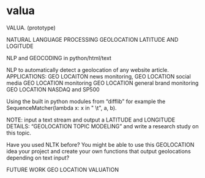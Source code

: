 # valua
VALUA. (prototype) 

NATURAL LANGUAGE PROCESSING
GEOLOCATION LATITUDE AND LOGITUDE

NLP and GEOCODING in python/html/text 

NLP to automatically detect a geolocation of any website article.  
APPLICATIONS: 
GEO LOCAITON news monitoring, 
GEO LOCATION social media 
GEO LOCATION monitoring 
GEO LOCATION general brand monitoring 
GEO LOCATION NASDAQ and SP500

Using the built in python modules from “difflib” for example the SequenceMatcher(lambda x: x in " \t", a, b).

NOTE: input a text stream and output a LATITUDE and LONGITUDE
DETAILS: “GEOLOCATION TOPIC MODELING” and write a research study on this topic.  

Have you used NLTK before?  You might be able to use this GEOLOCATION idea your project and create your own functions that output geolocations depending on text input?

FUTURE WORK GEO LOCATION VALUATION
